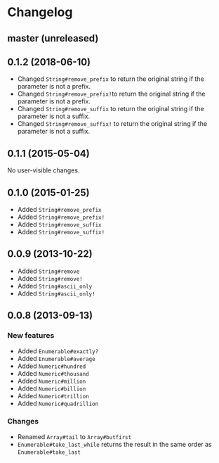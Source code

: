 # Changelog

## master (unreleased)

## 0.1.2 (2018-06-10)

* Changed `String#remove_prefix` to return the original string if the parameter is not a prefix.
* Changed `String#remove_prefix!`to return the original string if the parameter is not a prefix.
* Changed `String#remove_suffix` to return the original string if the parameter is not a suffix.
* Changed `String#remove_suffix!` to return the original string if the parameter is not a suffix.

## 0.1.1 (2015-05-04)

No user-visible changes.

## 0.1.0 (2015-01-25)

* Added `String#remove_prefix`
* Added `String#remove_prefix!`
* Added `String#remove_suffix`
* Added `String#remove_suffix!`

## 0.0.9 (2013-10-22)

* Added `String#remove`
* Added `String#remove!`
* Added `String#ascii_only`
* Added `String#ascii_only!`

## 0.0.8 (2013-09-13)

### New features

* Added `Enumerable#exactly?`
* Added `Enumerable#average`
* Added `Numeric#hundred`
* Added `Numeric#thousand`
* Added `Numeric#million`
* Added `Numeric#billion`
* Added `Numeric#trillion`
* Added `Numeric#quadrillion`

### Changes

* Renamed `Array#tail` to `Array#butfirst`
* `Enumerable#take_last_while` returns the result in the same order as `Enumerable#take_last`
